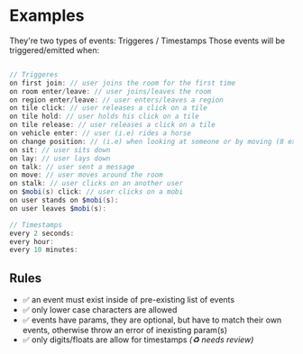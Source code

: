 # Examples

They're two types of events: Triggeres / Timestamps
Those events will be triggered/emitted when:

```cs

// Triggeres
on first join: // user joins the room for the first time
on room enter/leave: // user joins/leaves the room
on region enter/leave: // user enters/leaves a region
on tile click: // user releases a click on a tile
on tile hold: // user holds his click on a tile
on tile release: // user releases a click on a tile
on vehicle enter: // user (i.e) rides a horse
on change position: // (i.e) when looking at someone or by moving (8 existing positions)
on sit: // user sits down
on lay: // user lays down
on talk: // user sent a message
on move: // user moves around the room
on stalk: // user clicks on an another user
on $mobi(s) click: // user clicks on a mobi
on user stands on $mobi(s):
on user leaves $mobi(s):

// Timestamps
every 2 seconds:
every hour:
every 10 minutes:
```

## Rules

- ✅ an event must exist inside of pre-existing list of events
- ✅ only lower case characters are allowed
- ✅ events have params, they are optional, but have to match their own events, otherwise throw an error of inexisting param(s)
- ✅ only digits/floats are allow for timestamps *(♻️ needs review)*
